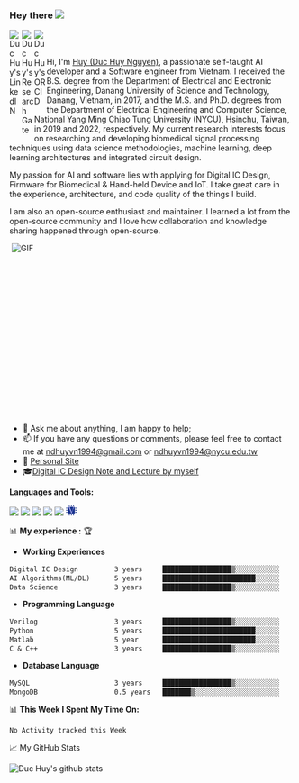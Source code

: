 ### Hey there <img src="https://media.giphy.com/media/hvRJCLFzcasrR4ia7z/giphy.gif" width="25px">


<a href="https://www.linkedin.com/in/duc-huy-nguyen-242a69163/">
  <img align="left" alt="Duc Huy's LinkedIN" width="22px" src="images_and_icons/linkedin-logo-copy.png" />
</a>

<a href="https://www.researchgate.net/profile/Duc-Nguyen-162">
  <img align="left" alt="Duc Huy's Research Gate" width="22px" src="images_and_icons/ResearchGateLogo.png" />
</a>

<a href="https://orcid.org/0000-0003-0216-2946">
  <img align="left" alt="Duc Huy's ORCID" width="22px" src="images_and_icons/ORCID_LOGO.png" />
</a>

<br>

<br>Hi, I'm [Huy (Duc Huy Nguyen)](https://www.linkedin.com/in/duc-huy-nguyen-242a69163/), a passionate self-taught AI developer and a Software engineer from Vietnam.
I received the B.S. degree from the Department of Electrical and Electronic Engineering, Danang University of Science and Technology, Danang, Vietnam, in 2017, and the M.S. and Ph.D. degrees from the Department of Electrical Engineering and Computer Science, National Yang Ming Chiao Tung University (NYCU), Hsinchu, Taiwan, in 2019 and 2022, respectively. 
My current research interests focus on researching and developing biomedical signal processing techniques using data science methodologies, machine learning, deep learning architectures and integrated circuit design.

My passion for AI and software lies with applying for Digital IC Design, Firmware for Biomedical & Hand-held Device and IoT. 
I take great care in the experience, architecture, and code quality of the things I build.

I am also an open-source enthusiast and maintainer. I learned a lot from the open-source community and I love how collaboration and knowledge sharing happened through open-source.


  <img align="right" alt="GIF" src="code.gif?raw=true" width="500" height="320" />
  
- 💬 Ask me about anything, I am happy to help;
- 📫 If you have any questions or comments, please feel free to contact me at ndhuyvn1994@gmail.com or ndhuyvn1994@nycu.edu.tw
- 📝 [Personal Site](https://sites.google.com/view/ndhuyvn1994)
- 🎓[Digital IC Design Note and Lecture by myself](https://hackmd.io/@XxYeQeXdTWGqk-BuR80UPQ/rkn7mNata)

  
**Languages and Tools:**  

<code><img height="20" src="images_and_icons/python_logo.png"></code>
<code><img height="20" src="images_and_icons/cpp_logo.png"></code>
<code><img height="20" src="images_and_icons/MySQL-Logo.wine.png"></code>
<code><img height="20" src="images_and_icons/postgresSQL_logo.png"></code>
<code><img height="20" src="images_and_icons/Icon-Matlab_0.png"></code>
<code><img height="20" src="images_and_icons/file-type-verilog-icon-1024x1024-1hv3ysgx.png"></code>


📊 **My experience :** 🏆
<!--START_SECTION:waka-->
- **Working Experiences**
```text
Digital IC Design         3 years     █████████████████▒░░░░░░░░░░░
AI Algorithms(ML/DL)      5 years     ███████████████████████░░░░░░  
Data Science              3 years     █████████████████▒░░░░░░░░░░░
```

- **Programming Language**
```text
Verilog                   3 years     █████████████████▒░░░░░░░░░░░
Python                    5 years     ███████████████████████░░░░░░   
Matlab                    5 year      ███████████████████████░░░░░░    
C & C++                   3 years     █████████████████▒░░░░░░░░░░░    
```
- **Database Language**
```text
MySQL                     3 years     █████████████████▒░░░░░░░░░░░ 
MongoDB                   0.5 years   ███████▒░░░░░░░░░░░░░░░░░░░░░
```


📊 **This Week I Spent My Time On:**
<!--START_SECTION:waka-->
```text
No Activity tracked this Week
```
<!--END_SECTION:waka-->



📈 My GitHub Stats

![Duc Huy's github stats](https://github-readme-stats.vercel.app/api?username=dhuynguyen94&show_icons=true&theme=radical)



